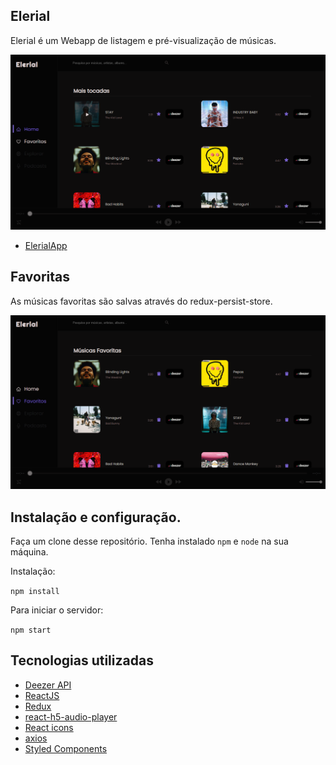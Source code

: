 ## Elerial

Elerial é um Webapp de listagem e pré-visualização de músicas.

![](src/images/elerial.png)

- [ElerialApp](https://movixapp.netlify.app/)

## Favoritas

As músicas favoritas são salvas através do redux-persist-store.

![](src/images/favoritas.png)

## Instalação e configuração.

Faça um clone desse repositório. Tenha instalado `npm` e `node` na sua máquina.

Instalação:

`npm install`

Para iniciar o servidor:

`npm start`

## Tecnologias utilizadas

- [Deezer API](https://developers.deezer.com/api)
- [ReactJS](https://pt-br.reactjs.org/)
- [Redux](https://redux.js.org/)
- [react-h5-audio-player](https://www.npmjs.com/package/react-h5-audio-player)
- [React icons](https://react-icons.github.io/react-icons/)
- [axios](https://github.com/axios/axios)
- [Styled Components](https://styled-components.com/)

